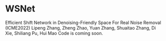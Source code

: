 # WSNet
Efficient Shift Network in Denoising-Friendly Space For Real Noise Removal (ICME2022)
Lipeng Zhang, Zheng Zhao, Yuan Zhang, Shuaitao Zhang, Di Xie, Shiliang Pu, Hui Mao
Code is coming soon.
